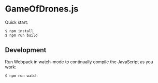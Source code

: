 # GameOfDrones.js

Quick start:

```
$ npm install
$ npm run build
````

## Development

Run Webpack in watch-mode to continually compile the JavaScript as you work:

```
$ npm run watch
```
